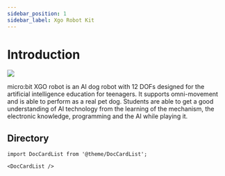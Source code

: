 ```yaml
---
sidebar_position: 1
sidebar_label: Xgo Robot Kit
---
```



# Introduction

![](https://wiki-media-ef.oss-cn-hongkong.aliyuncs.com//images/microbit-xgo-robot-kit-16.png)

micro:bit XGO robot is an AI dog robot with 12 DOFs designed for the artificial intelligence education for teenagers. It supports omni-movement and is able to perform as a real pet dog. Students are able to get a good understanding of AI technology from the learning of the mechanism, the electronic knowledge, programming and the AI while playing it.


## Directory

```mdx-code-block
import DocCardList from '@theme/DocCardList';

<DocCardList />
```
